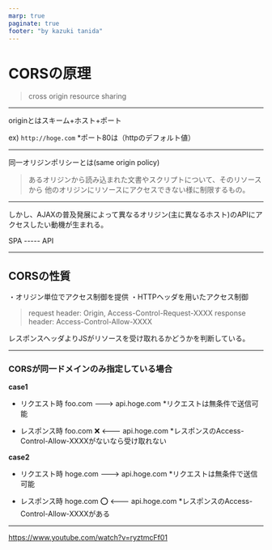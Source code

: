 ```yaml
---
marp: true
paginate: true
footer: "by kazuki tanida"
---
```


<!-- prerender: true -->
<!-- class: invert -->

# CORSの原理
>cross origin resource sharing

---

originとはスキーム+ホスト+ポート

ex)
`http://hoge.com`
*ポート80は（httpのデフォルト値）

---

同一オリジンポリシーとは(same origin policy)
>あるオリジンから読み込まれた文書やスクリプトについて、そのリソースから
>他のオリジンにリソースにアクセスできない様に制限するもの。

---

しかし、AJAXの普及発展によって異なるオリジン(主に異なるホスト)のAPIにアクセスしたい動機が生まれる。

SPA ----- API

---

## CORSの性質

・オリジン単位でアクセス制御を提供
・HTTPヘッダを用いたアクセス制御
>request header: Origin, Access-Control-Request-XXXX
>response header: Access-Control-Allow-XXXX

レスポンスヘッダよりJSがリソースを受け取れるかどうかを判断している。

---

### CORSが同一ドメインのみ指定している場合

**case1**
- リクエスト時
foo.com ---> api.hoge.com  *リクエストは無条件で送信可能

- レスポンス時
foo.com ❌ <--- api.hoge.com  *レスポンスのAccess-Control-Allow-XXXXがないなら受け取れない

**case2**
- リクエスト時
hoge.com ---> api.hoge.com  *リクエストは無条件で送信可能

- レスポンス時
hoge.com ⭕️ <--- api.hoge.com  *レスポンスのAccess-Control-Allow-XXXXがある

---

https://www.youtube.com/watch?v=ryztmcFf01

